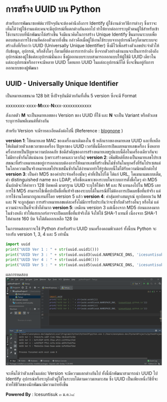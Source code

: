 # การสร้าง UUID บน Python

สำหรับการพัฒนาซอฟต์แวร์ปัจจุบันจะต้องคำนึงถึงการ Identify ผู้ใช้งานด้วยวิธีการต่างๆ ซึ่งเราจะเห็นได้ว่าผู้ใช้งานแต่ละคนจะมีอุปกรณ์ที่แตกต่างกันออกไป ทำให้ยากต่อการระบุตัวตนผู้ใช้สำหรับเข้าใช้งานระบบที่นักพัฒนาได้สร้างขึ้น จึงมีแนวคิดในการสร้าง Unique Identify ขึ้นมาบนระบบเพื่อตอบสนองการใช้งานที่คล่องตัวมากยิ่งขึ้น กล่าวคือเมื่อผู้ใช้งานใช้ระบบจากอุปกรณ์ใดๆก็ตามระบบจะสร้างสิ่งที่เรียกว่า UUID (Universally Unique Identifier) ซึ่งมีไว้เพื่อสร้างตัวเลขประจำตัวให้กับข้อมูล, อุปกรณ์, หรือสิ่งใดๆ ก็ตามที่ต้องการการอ้างอิง ซึ่งจากตัวอย่างด้านบนจะเป็นการอ้างอิงถึงอุปกรณ์ของผู้ใช้แต่ละอุปกรณ์นั่นเอง ซึ่งผู้ออกแบบระบบสามารถออกแบบให้ผู้ใช้มี UUID เดียวในแต่ละอุปกรณ์หรืออาจจะมีหลาย UUID โดยแยก UUID ในแต่ละอุปกรณ์ก็ได้ ซึ่งจะขึ้นอยู่กับการออกแบบของผู้พัฒนา

## UUID - Universally Unique Identifier
เป็นหมายเลขขนาด 128 bit ซึ่งปัจจุบันมีด้วยกันทั้งสิ้น 5 version ซึ่งจะมี Format 

xxxxxxxx-xxxx-**M**xxx-**N**xxx-xxxxxxxxxxxx

สังเกตตัว **M** จะเป็นหมายเลขของ Version ของ UUID ที่ใช้ และ **N** จะเป็น Variant หรือตัวเลขระบุการอิมพลีเมนต์ที่ต่างกัน

สำหรับ Version จะมีรายละเอียดดังต่อไปนี้ (Reference : [blognone](https://www.blognone.com/node/51679) )

**version 1**: ใช้หมายเลข MAC ของเครื่องมาเติมลงใน 6 หลักแรกของหมายเลข UUID และที่เหลือให้เติมด้วยตัวเลขเวลาของเครื่อง ปัญหาของ UUID เวอร์ชั่นนี้คือการเปิดเผยหมายเลขเครื่อง ซึ่งหลายครั้งกลายเป็นปัญหาความปลอดภัย ข้อดีสำคัญของการสร้างหมายเลขรูปแบบนี้คือในเครื่องเดียวกันจะไม่มีทางซ้ำกันได้แน่นอน (เพราะสร้างคนละเวลากัน)
**version 2**: เพิ่มฟิลด์ที่สองเป็นหมายเลขโปรเซสขณะที่สร้างหมายเลขอยู่การออกแบบต้องการให้หมายเลขที่สร้างขึ้นไม่ซ้ำกันในทุกครั้งที่รันโปรเซสแต่ในโลกความเป็นจริงหมายเลขโปรเซสนั้นซ้ำกันได้ง่ายมากทำให้รูปแบบนี้ไม่ได้รับความนิยมอีกต่อไป
**version 3**: เป็นค่า MD5 ของค่าประจำเครื่องนั้นๆ ค่าที่เป็นไปได้ ได้แก่ URL, โดเมนเนมแบบเต็ม, ค่า distinguished name ของ LDAP, หรือชื่อเฉพาะของระบบในระบบการตั้งชื่อใดๆ ค่า MD5 นั้นปกติจะให้ค่ายาว 128 บิตพอดี มาตรฐาน UUID ระบุให้ใช้ค่า M และ N แทนลงไปใน MD5 เลย การใช้ MD5 สามารถใช้เพื่อปกปิดชื่อที่แท้จริงของระบบได้ในกรณีที่ไม่ต้องการเปิดเผยชื่อที่แท้จริง แต่การใช้งานโดยมากถูกแทนที่โดย version 5 แล้ว
**version 4**: ค่าสุ่มอย่างสมบูรณ์ ทุกบิตยกเว้น M และ N จะถูกสุ่มมา การสร้างหมายเลขแต่ละครั้งไม่มีการรับประกันว่าจะซ้ำกับตัวสร้างอื่นๆ หรือไม่ แต่ความน่าจะเป็นที่จะซ้ำก็ต่ำมาก
**version 5**: เหมือน version 3 แต่เนื่องจาก MD5 อ่อนแอลงมากในช่วงหลัง ทำให้แฮกเกอร์อาจจะเปิดเผยชื่อที่แท้จริงได้ จึงให้ใช้ SHA-1 แทนที่ เนื่องจาก SHA-1 ให้ค่าแฮช 160 บิต จึงได้ตัดออกเหลือ 128 บิต

ในการทดสอบเราจะใช้ Python สำหรับสร้าง UUID บนเครื่องคอมพิวเตอร์ ทั้งนี้บน Python จะรองรับ version 1, 3, 4 และ 5 เท่านั้น
``` python
import uuid
print("UUID Ver 1 : " + str(uuid.uuid1()))
print("UUID Ver 3 : " + str(uuid.uuid3(uuid.NAMESPACE_DNS, 'icesuntisuk.github.io')))
print("UUID Ver 4 : " + str(uuid.uuid4()))
print("UUID Ver 5 : " + str(uuid.uuid5(uuid.NAMESPACE_DNS, 'icesuntisuk.github.io')))
``` 
ผลการทดสอบ 
![](/KB/img/uuid.png)

จะเห็นได้ว่าตัวเลขในแต่ละ Version จะมีความแตกต่างกันไป ทั้งนี้นักพัฒนาสามารถนำ UUID ไป Identify อุปกรณ์หรือระบุถึงตัวผู้ใช้ในระบบได้ตามความเหมาะสม ซึ่ง UUID เป็นเพียงหนึ่งวิธีที่จะช่วยใช้ชีวิตของนักพัฒนามีความง่ายยิ่งขึ้น 

**Powered By** : 
Icesuntisuk 
๓ ม.ค.๖๔